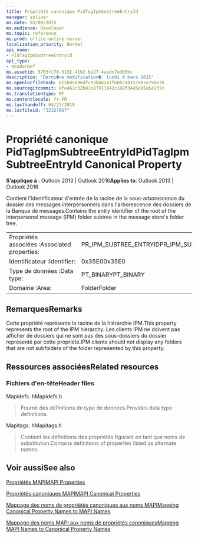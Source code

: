 ```yaml
---
title: Propriété canonique PidTagIpmSubtreeEntryId
manager: soliver
ms.date: 03/09/2015
ms.audience: Developer
ms.topic: reference
ms.prod: office-online-server
localization_priority: Normal
api_name:
- PidTagIpmSubtreeEntryId
api_type:
- HeaderDef
ms.assetid: 5763fc78-5192-4162-be27-4aadc7ed65bc
description: 'Derni�re modification�: lundi 9 mars 2015'
ms.openlocfilehash: 815685696dfc93bb6241f608ca0157e87e758e7b
ms.sourcegitcommit: 8fe462c32b91c87911942c188f3445e85a54137c
ms.translationtype: MT
ms.contentlocale: fr-FR
ms.lasthandoff: 04/23/2019
ms.locfileid: "32327867"
---
```

# <a name="pidtagipmsubtreeentryid-canonical-property"></a><span data-ttu-id="f1e3d-103">Propriété canonique PidTagIpmSubtreeEntryId</span><span class="sxs-lookup"><span data-stu-id="f1e3d-103">PidTagIpmSubtreeEntryId Canonical Property</span></span>

  
  
<span data-ttu-id="f1e3d-104">**S’applique à** : Outlook 2013 | Outlook 2016</span><span class="sxs-lookup"><span data-stu-id="f1e3d-104">**Applies to**: Outlook 2013 | Outlook 2016</span></span> 
  
<span data-ttu-id="f1e3d-105">Contient l'identificateur d'entrée de la racine de la sous-arborescence du dossier des messages interpersonnels dans l'arborescence des dossiers de la Banque de messages.</span><span class="sxs-lookup"><span data-stu-id="f1e3d-105">Contains the entry identifier of the root of the interpersonal message (IPM) folder subtree in the message store's folder tree.</span></span> 
  
|||
|:-----|:-----|
|<span data-ttu-id="f1e3d-106">Propriétés associées :</span><span class="sxs-lookup"><span data-stu-id="f1e3d-106">Associated properties:</span></span>  <br/> |<span data-ttu-id="f1e3d-107">PR_IPM_SUBTREE_ENTRYID</span><span class="sxs-lookup"><span data-stu-id="f1e3d-107">PR_IPM_SUBTREE_ENTRYID</span></span>  <br/> |
|<span data-ttu-id="f1e3d-108">Identificateur :</span><span class="sxs-lookup"><span data-stu-id="f1e3d-108">Identifier:</span></span>  <br/> |<span data-ttu-id="f1e3d-109">0x35E0</span><span class="sxs-lookup"><span data-stu-id="f1e3d-109">0x35E0</span></span>  <br/> |
|<span data-ttu-id="f1e3d-110">Type de données :</span><span class="sxs-lookup"><span data-stu-id="f1e3d-110">Data type:</span></span>  <br/> |<span data-ttu-id="f1e3d-111">PT_BINARY</span><span class="sxs-lookup"><span data-stu-id="f1e3d-111">PT_BINARY</span></span>  <br/> |
|<span data-ttu-id="f1e3d-112">Domaine :</span><span class="sxs-lookup"><span data-stu-id="f1e3d-112">Area:</span></span>  <br/> |<span data-ttu-id="f1e3d-113">Folder</span><span class="sxs-lookup"><span data-stu-id="f1e3d-113">Folder</span></span>  <br/> |
   
## <a name="remarks"></a><span data-ttu-id="f1e3d-114">Remarques</span><span class="sxs-lookup"><span data-stu-id="f1e3d-114">Remarks</span></span>

<span data-ttu-id="f1e3d-115">Cette propriété représente la racine de la hiérarchie IPM.</span><span class="sxs-lookup"><span data-stu-id="f1e3d-115">This property represents the root of the IPM hierarchy.</span></span> <span data-ttu-id="f1e3d-116">Les clients IPM ne doivent pas afficher de dossiers qui ne sont pas des sous-dossiers du dossier représenté par cette propriété.</span><span class="sxs-lookup"><span data-stu-id="f1e3d-116">IPM clients should not display any folders that are not subfolders of the folder represented by this property.</span></span>
  
## <a name="related-resources"></a><span data-ttu-id="f1e3d-117">Ressources associées</span><span class="sxs-lookup"><span data-stu-id="f1e3d-117">Related resources</span></span>

### <a name="header-files"></a><span data-ttu-id="f1e3d-118">Fichiers d'en-tête</span><span class="sxs-lookup"><span data-stu-id="f1e3d-118">Header files</span></span>

<span data-ttu-id="f1e3d-119">Mapidefs. h</span><span class="sxs-lookup"><span data-stu-id="f1e3d-119">Mapidefs.h</span></span>
  
> <span data-ttu-id="f1e3d-120">Fournit des définitions de type de données.</span><span class="sxs-lookup"><span data-stu-id="f1e3d-120">Provides data type definitions.</span></span>
    
<span data-ttu-id="f1e3d-121">Mapitags. h</span><span class="sxs-lookup"><span data-stu-id="f1e3d-121">Mapitags.h</span></span>
  
> <span data-ttu-id="f1e3d-122">Contient les définitions des propriétés figurant en tant que noms de substitution.</span><span class="sxs-lookup"><span data-stu-id="f1e3d-122">Contains definitions of properties listed as alternate names.</span></span>
    
## <a name="see-also"></a><span data-ttu-id="f1e3d-123">Voir aussi</span><span class="sxs-lookup"><span data-stu-id="f1e3d-123">See also</span></span>



[<span data-ttu-id="f1e3d-124">Propriétés MAPI</span><span class="sxs-lookup"><span data-stu-id="f1e3d-124">MAPI Properties</span></span>](mapi-properties.md)
  
[<span data-ttu-id="f1e3d-125">Propriétés canoniques MAPI</span><span class="sxs-lookup"><span data-stu-id="f1e3d-125">MAPI Canonical Properties</span></span>](mapi-canonical-properties.md)
  
[<span data-ttu-id="f1e3d-126">Mappage des noms de propriétés canoniques aux noms MAPI</span><span class="sxs-lookup"><span data-stu-id="f1e3d-126">Mapping Canonical Property Names to MAPI Names</span></span>](mapping-canonical-property-names-to-mapi-names.md)
  
[<span data-ttu-id="f1e3d-127">Mappage des noms MAPI aux noms de propriétés canoniques</span><span class="sxs-lookup"><span data-stu-id="f1e3d-127">Mapping MAPI Names to Canonical Property Names</span></span>](mapping-mapi-names-to-canonical-property-names.md)

